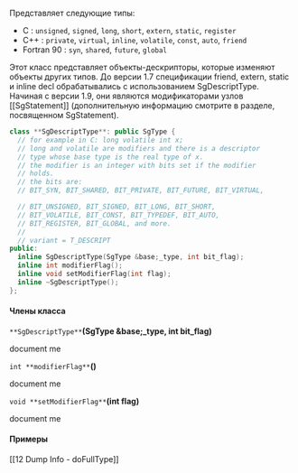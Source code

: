 Представляет следующие типы:

- C : `unsigned`, `signed`, `long`, `short`, `extern`, `static`, `register`
- C++ : `private`, `virtual`, `inline`, `volatile`, `const`, `auto`, `friend`
- Fortran 90 : `syn`, `shared`, `future`, `global`

Этот класс представляет объекты-дескрипторы, которые изменяют объекты других типов. До версии 1.7 спецификации friend, extern, static и inline decl обрабатывались с использованием SgDescriptType. Начиная с версии 1.9, они являются модификаторами узлов  [[SgStatement]] (дополнительную информацию смотрите в разделе, посвященном SgStatement).

```cpp
class **SgDescriptType**: public SgType {
  // for example in C: long volatile int x; 
  // long and volatile are modifiers and there is a descriptor
  // type whose base type is the real type of x.
  // the modifier is an integer with bits set if the modifier
  // holds.
  // the bits are:
  // BIT_SYN, BIT_SHARED, BIT_PRIVATE, BIT_FUTURE, BIT_VIRTUAL, 

  // BIT_UNSIGNED, BIT_SIGNED, BIT_LONG, BIT_SHORT,
  // BIT_VOLATILE, BIT_CONST, BIT_TYPEDEF, BIT_AUTO,
  // BIT_REGISTER, BIT_GLOBAL, and more.
  //
  // variant = T_DESCRIPT
public:
  inline SgDescriptType(SgType &base;_type, int bit_flag);
  inline int modifierFlag();
  inline void setModifierFlag(int flag);
  inline ~SgDescriptType();
};
```

#### Члены класса

`**SgDescriptType**`**(SgType &base;_type, int bit_flag)**

document me

`int **modifierFlag**`**()**

document me

`void **setModifierFlag**`**(int flag)**

document me

#### Примеры
[[12 Dump Info - doFullType]]

